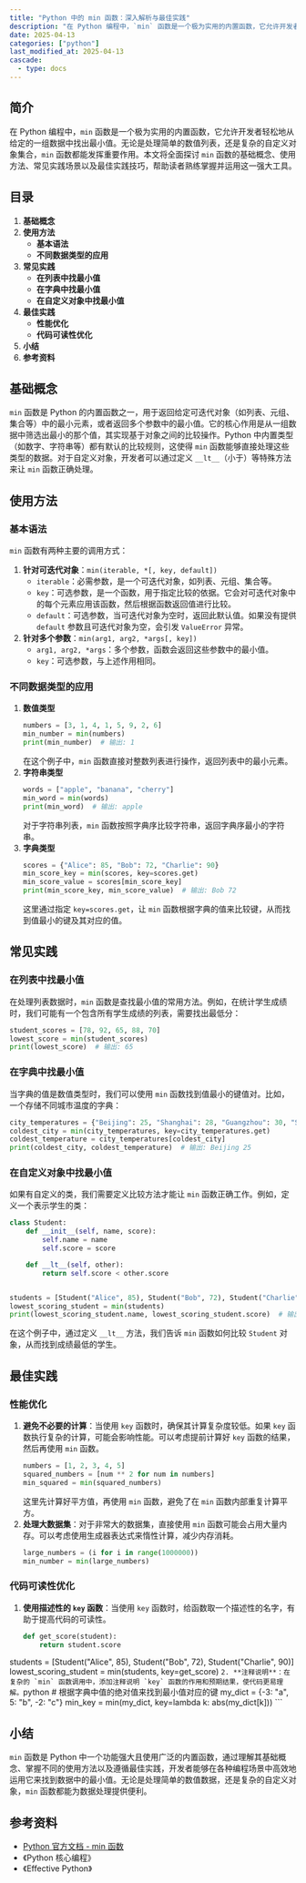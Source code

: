 ```yaml
---
title: "Python 中的 min 函数：深入解析与最佳实践"
description: "在 Python 编程中，`min` 函数是一个极为实用的内置函数，它允许开发者轻松地从给定的一组数据中找出最小值。无论是处理简单的数值列表，还是复杂的自定义对象集合，`min` 函数都能发挥重要作用。本文将全面探讨 `min` 函数的基础概念、使用方法、常见实践场景以及最佳实践技巧，帮助读者熟练掌握并运用这一强大工具。"
date: 2025-04-13
categories: ["python"]
last_modified_at: 2025-04-13
cascade:
  - type: docs
---
```



## 简介
在 Python 编程中，`min` 函数是一个极为实用的内置函数，它允许开发者轻松地从给定的一组数据中找出最小值。无论是处理简单的数值列表，还是复杂的自定义对象集合，`min` 函数都能发挥重要作用。本文将全面探讨 `min` 函数的基础概念、使用方法、常见实践场景以及最佳实践技巧，帮助读者熟练掌握并运用这一强大工具。

<!-- more -->
## 目录
1. **基础概念**
2. **使用方法**
    - **基本语法**
    - **不同数据类型的应用**
3. **常见实践**
    - **在列表中找最小值**
    - **在字典中找最小值**
    - **在自定义对象中找最小值**
4. **最佳实践**
    - **性能优化**
    - **代码可读性优化**
5. **小结**
6. **参考资料**

## 基础概念
`min` 函数是 Python 的内置函数之一，用于返回给定可迭代对象（如列表、元组、集合等）中的最小元素，或者返回多个参数中的最小值。它的核心作用是从一组数据中筛选出最小的那个值，其实现基于对象之间的比较操作。Python 中内置类型（如数字、字符串等）都有默认的比较规则，这使得 `min` 函数能够直接处理这些类型的数据。对于自定义对象，开发者可以通过定义 `__lt__`（小于）等特殊方法来让 `min` 函数正确处理。

## 使用方法

### 基本语法
`min` 函数有两种主要的调用方式：
1. **针对可迭代对象**：`min(iterable, *[, key, default])`
    - `iterable`：必需参数，是一个可迭代对象，如列表、元组、集合等。
    - `key`：可选参数，是一个函数，用于指定比较的依据。它会对可迭代对象中的每个元素应用该函数，然后根据函数返回值进行比较。
    - `default`：可选参数，当可迭代对象为空时，返回此默认值。如果没有提供 `default` 参数且可迭代对象为空，会引发 `ValueError` 异常。
2. **针对多个参数**：`min(arg1, arg2, *args[, key])`
    - `arg1, arg2, *args`：多个参数，函数会返回这些参数中的最小值。
    - `key`：可选参数，与上述作用相同。

### 不同数据类型的应用
1. **数值类型**
    ```python
    numbers = [3, 1, 4, 1, 5, 9, 2, 6]
    min_number = min(numbers)
    print(min_number)  # 输出: 1
    ```
    在这个例子中，`min` 函数直接对整数列表进行操作，返回列表中的最小元素。
2. **字符串类型**
    ```python
    words = ["apple", "banana", "cherry"]
    min_word = min(words)
    print(min_word)  # 输出: apple
    ```
    对于字符串列表，`min` 函数按照字典序比较字符串，返回字典序最小的字符串。
3. **字典类型**
    ```python
    scores = {"Alice": 85, "Bob": 72, "Charlie": 90}
    min_score_key = min(scores, key=scores.get)
    min_score_value = scores[min_score_key]
    print(min_score_key, min_score_value)  # 输出: Bob 72
    ```
    这里通过指定 `key=scores.get`，让 `min` 函数根据字典的值来比较键，从而找到值最小的键及其对应的值。

## 常见实践

### 在列表中找最小值
在处理列表数据时，`min` 函数是查找最小值的常用方法。例如，在统计学生成绩时，我们可能有一个包含所有学生成绩的列表，需要找出最低分：
```python
student_scores = [78, 92, 65, 88, 70]
lowest_score = min(student_scores)
print(lowest_score)  # 输出: 65
```

### 在字典中找最小值
当字典的值是数值类型时，我们可以使用 `min` 函数找到值最小的键值对。比如，一个存储不同城市温度的字典：
```python
city_temperatures = {"Beijing": 25, "Shanghai": 28, "Guangzhou": 30, "Shenzhen": 27}
coldest_city = min(city_temperatures, key=city_temperatures.get)
coldest_temperature = city_temperatures[coldest_city]
print(coldest_city, coldest_temperature)  # 输出: Beijing 25
```

### 在自定义对象中找最小值
如果有自定义的类，我们需要定义比较方法才能让 `min` 函数正确工作。例如，定义一个表示学生的类：
```python
class Student:
    def __init__(self, name, score):
        self.name = name
        self.score = score

    def __lt__(self, other):
        return self.score < other.score


students = [Student("Alice", 85), Student("Bob", 72), Student("Charlie", 90)]
lowest_scoring_student = min(students)
print(lowest_scoring_student.name, lowest_scoring_student.score)  # 输出: Bob 72
```
在这个例子中，通过定义 `__lt__` 方法，我们告诉 `min` 函数如何比较 `Student` 对象，从而找到成绩最低的学生。

## 最佳实践

### 性能优化
1. **避免不必要的计算**：当使用 `key` 函数时，确保其计算复杂度较低。如果 `key` 函数执行复杂的计算，可能会影响性能。可以考虑提前计算好 `key` 函数的结果，然后再使用 `min` 函数。
    ```python
    numbers = [1, 2, 3, 4, 5]
    squared_numbers = [num ** 2 for num in numbers]
    min_squared = min(squared_numbers)
    ```
    这里先计算好平方值，再使用 `min` 函数，避免了在 `min` 函数内部重复计算平方。
2. **处理大数据集**：对于非常大的数据集，直接使用 `min` 函数可能会占用大量内存。可以考虑使用生成器表达式来惰性计算，减少内存消耗。
    ```python
    large_numbers = (i for i in range(1000000))
    min_number = min(large_numbers)
    ```

### 代码可读性优化
1. **使用描述性的 `key` 函数**：当使用 `key` 函数时，给函数取一个描述性的名字，有助于提高代码的可读性。
    ```python
    def get_score(student):
        return student.score


students = [Student("Alice", 85), Student("Bob", 72), Student("Charlie", 90)]
lowest_scoring_student = min(students, key=get_score)
    ```
2. **注释说明**：在复杂的 `min` 函数调用中，添加注释说明 `key` 函数的作用和预期结果，使代码更易理解。
    ```python
    # 根据字典中值的绝对值来找到最小值对应的键
    my_dict = {-3: "a", 5: "b", -2: "c"}
    min_key = min(my_dict, key=lambda k: abs(my_dict[k]))
    ```

## 小结
`min` 函数是 Python 中一个功能强大且使用广泛的内置函数，通过理解其基础概念、掌握不同的使用方法以及遵循最佳实践，开发者能够在各种编程场景中高效地运用它来找到数据中的最小值。无论是处理简单的数值数据，还是复杂的自定义对象，`min` 函数都能为数据处理提供便利。

## 参考资料
- [Python 官方文档 - min 函数](https://docs.python.org/3/library/functions.html#min)
- 《Python 核心编程》
- 《Effective Python》